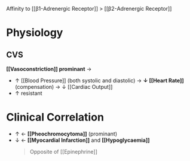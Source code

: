 Affinity to [[β1-Adrenergic Receptor]] > [[β2-Adrenergic Receptor]]

# Physiology
## CVS
**[[Vasoconstriction]] prominant** →
- ↑ [[Blood Pressure]] (both systolic and diastolic) → **↓ [[Heart Rate]]** (compensation) → ↓ [[Cardiac Output]]
- ↑ resistant

# Clinical Correlation
- ↑ ← **[[Pheochromocytoma]]** (prominant)
- ↓ ← **[[Myocardial Infarction]]** and **[[Hypoglycaemia]]**
	> Opposite of [[Epinephrine]]